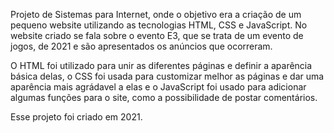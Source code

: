 Projeto de Sistemas para Internet, onde o objetivo era a criação de um pequeno website utilizando as tecnologias HTML, CSS e JavaScript. No website criado se fala sobre o evento E3, que se trata de um evento de jogos, de 2021 e são apresentados os anúncios que ocorreram. 

O HTML foi utilizado para unir as diferentes páginas e definir a aparência básica delas, o CSS foi usada para customizar melhor as páginas e dar uma aparência mais agrádavel a elas e o JavaScript foi usado para adicionar algumas funções para o site, como a possibilidade de postar comentários.

Esse projeto foi criado em 2021.
